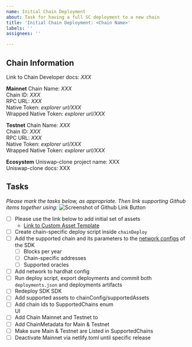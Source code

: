 ```yaml
---
name: Initial Chain Deployment
about: Task for having a full SC deployment to a new chain
title: 'Initial Chain Deployment: <Chain Name>'
labels: ''
assignees: ''

---
```


## Chain Information

Link to Chain Developer docs: *XXX*

**Mainnet**
Chain Name:  *XXX* <br>
Chain ID:  *XXX* <br>
RPC URL:  *XXX* <br>
Native Token: *explorer url/XXX* <br>
Wrapped Native Token: *explorer url/XXX* <br>

**Testnet**
Chain Name: *XXX* <br>
Chain ID:  *XXX* <br>
RPC URL:  *XXX* <br>
Native Token: *explorer url/XXX* <br>
Wrapped Native Token: *explorer url/XXX* <br>

**Ecosystem**
Uniswap-clone project name: XXX <br>
Uniswap-clone docs: XXX <br>

## Tasks
*Please mark the tasks below, as appropriate.  Then link supporting Github items together using:* ![Screenshot of Github Link Button](https://user-images.githubusercontent.com/103433798/169572470-b7e31053-afab-4225-9816-6403193b86b3.png)

- [ ] Please use the link below to add initial set of assets <br>
   - [Link to Custom Asset Template](https://github.com/Midas-Protocol/monorepo/issues/new?assignees=&labels=Custom+Asset+Support&template=custom-asset-support.md&title=Support+Asset+%24XXX)
- [ ] Create chain-specific deploy script inside `chainDeploy`
- [ ] Add the supported chain and its parameters to the [network configs](https://github.com/Midas-Protocol/contracts/blob/main/src/network.ts) of the SDK 
   - [ ] Blocks per year
   - [ ] Chain-specific addresses
   - [ ] Supported oracles
- [ ] Add network to hardhat config
- [ ] Run deploy script, export deployments and commit both `deployments.json` and deployments artifacts
- [ ] Redeploy SDK
 SDK
- [ ] Add supported assets to chainConfig/supportedAssets
- [ ] Add chain ids to SupportedChains enum <br>
 UI
- [ ] Add Chain Mainnet and Testnet to <SwitchNetworkModal/>
 - [ ] Add ChainMetadata for Main & Testnet
 - [ ] Make sure Main & Testnet are Listed in SupportedChains
 - [ ] Deactivate Mainnet via netlify.toml until specific release
